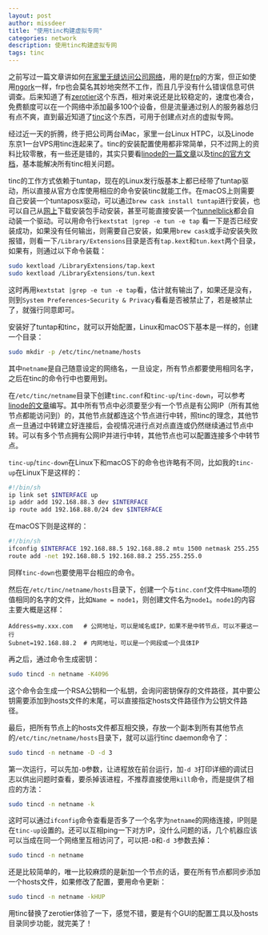 ```yaml
---
layout: post
author: missdeer
title: "使用tinc构建虚拟专网"
categories: network
description: 使用tinc构建虚拟专网
tags: tinc
---
```


之前写过一篇文章讲如何[在家里无缝访问公司网络](../../../2018/04/access-internal-network-seamless/)，用的是[frp](https://github.com/fatedier/frp/)的方案，但正如使用[ngork](https://ngrok.com/)一样，frp也会莫名其妙地突然不工作，而且几乎没有什么错误信息可供调查。后来知道了有[zerotier](https://www.zerotier.com/)这个东西，相对来说还是比较稳定的，速度也凑合，免费额度可以在一个网络中添加最多100个设备，但是流量通过别人的服务器总归有点不爽，直到最近知道了[tinc](https://www.tinc-vpn.org/)这个东西，可用于创建点对点的虚拟专网。

经过近一天的折腾，终于把公司两台iMac，家里一台Linux HTPC，以及Linode东京1一台VPS用tinc连起来了。tinc的安装配置使用都非常简单，只不过网上的资料比较零散，有一些还是错的，其实只要看[linode的一篇文章](https://www.linode.com/docs/networking/vpn/how-to-set-up-tinc-peer-to-peer-vpn/)以及[tinc的官方文档](https://tinc-vpn.org/documentation/tinc.pdf)，基本能解决所有tinc相关问题。

tinc的工作方式依赖于tuntap，现在的Linux发行版基本上都已经带了tuntap驱动，所以直接从官方仓库使用相应的命令安装tinc就能工作。在macOS上则需要自己安装一个tuntaposx驱动，可以通过`brew cask install tuntap`进行安装，也可以自己从[网上](http://tuntaposx.sourceforge.net/download.xhtml)下载安装包手动安装，甚至可能直接安装一个[tunnelblick](https://tunnelblick.net/)都会自动装一个驱动。可以用命令行`kextstat |grep -e tun -e tap` 看一下是否已经安装成功，如果没有任何输出，则需要自己安装，如果用`brew cask`或手动安装失败报错，则看一下`/Library/Extensions`目录是否有`tap.kext`和`tun.kext`两个目录，如果有，则通过以下命令装载：

```bash
sudo kextload /LibraryExtensions/tap.kext
sudo kextload /LibraryExtensions/tun.kext
```

这时再用`kextstat |grep -e tun -e tap`看，估计就有输出了，如果还是没有，则到`System Preferences`-`Security & Privacy`看看是否被禁止了，若是被禁止了，就强行同意即可。

安装好了tuntap和tinc，就可以开始配置，Linux和macOS下基本是一样的，创建一个目录：

```bash
sudo mkdir -p /etc/tinc/netname/hosts
```

其中`netname`是自己随意设定的网络名，一旦设定，所有节点都要使用相同名字，之后在tinc的命令行中也要用到。

在`/etc/tinc/netname`目录下创建`tinc.conf`和`tinc-up`/`tinc-down`，可以参考[linode的文章](https://www.linode.com/docs/networking/vpn/how-to-set-up-tinc-peer-to-peer-vpn/)编写。其中所有节点中必须要至少有一个节点是有公网IP（所有其他节点都能访问到）的，其他节点就都连这个节点进行中转，照tinc的理念，其他节点一旦通过中转建立好连接后，会视情况进行点对点直连或仍然继续通过节点中转。可以有多个节点拥有公网IP并进行中转，其他节点也可以配置连接多个中转节点。

`tinc-up`/`tinc-down`在Linux下和macOS下的命令也许略有不同，比如我的`tinc-up`在Linux下是这样的：

```bash
#!/bin/sh
ip link set $INTERFACE up
ip addr add 192.168.88.3 dev $INTERFACE
ip route add 192.168.88.0/24 dev $INTERFACE
```

在macOS下则是这样的：

```bash
#!/bin/sh
ifconfig $INTERFACE 192.168.88.5 192.168.88.2 mtu 1500 netmask 255.255.255.0
route add -net 192.168.88.5 192.168.88.2 255.255.255.0
```

同样`tinc-down`也要使用平台相应的命令。

然后在`/etc/tinc/netname/hosts`目录下，创建一个与`tinc.conf`文件中`Name`项的值相同的名字的文件，比如`Name = node1`，则创建文件名为`node1`。`node1`的内容主要大概是这样：

```
Address=my.xxx.com   # 公网地址，可以是域名或IP，如果不是中转节点，可以不要这一行
Subnet=192.168.88.2  # 内网地址，可以是一个网段或一个具体IP
```

再之后，通过命令生成密钥：

```bash
sudo tincd -n netname -K4096  
```

这个命令会生成一个RSA公钥和一个私钥，会询问密钥保存的文件路径，其中要公钥需要添加到hosts文件的末尾，可以直接指定hosts文件路径作为公钥文件路径。

最后，把所有节点上的hosts文件都互相交换，存放一个副本到所有其他节点的`/etc/tinc/netname/hosts`目录下，就可以运行tinc daemon命令了：

```bash
sudo tincd -n netname -D -d 3
```

第一次运行，可以先加`-D`参数，让进程放在前台运行，加`-d 3`打印详细的调试日志以供出问题时查看，要杀掉该进程，不推荐直接使用`kill`命令，而是提供了相应的方法：

```bash
sudo tincd -n netname -k
```

这时可以通过`ifconfig`命令查看是否多了一个名字为`netname`的网络连接，IP则是在`tinc-up`设置的。还可以互相ping一下对方IP，没什么问题的话，几个机器应该可以当成在同一个网络里互相访问了，可以把`-D`和`-d 3`参数去掉：

```bash
sudo tincd -n netname
```

还是比较简单的，唯一比较麻烦的是新加一个节点的话，要在所有节点都同步添加一个hosts文件，如果修改了配置，要用命令更新：

```bash
sudo tincd -n netname -kHUP
```

用tinc替换了zerotier体验了一下，感觉不错，要是有个GUI的配置工具以及hosts目录同步功能，就完美了！



